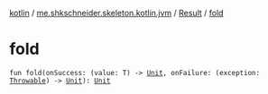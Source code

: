 [kotlin](../../index.md) / [me.shkschneider.skeleton.kotlin.jvm](../index.md) / [Result](index.md) / [fold](./fold.md)

# fold

`fun fold(onSuccess: (value: T) -> `[`Unit`](https://kotlinlang.org/api/latest/jvm/stdlib/kotlin/-unit/index.html)`, onFailure: (exception: `[`Throwable`](https://kotlinlang.org/api/latest/jvm/stdlib/kotlin/-throwable/index.html)`) -> `[`Unit`](https://kotlinlang.org/api/latest/jvm/stdlib/kotlin/-unit/index.html)`): `[`Unit`](https://kotlinlang.org/api/latest/jvm/stdlib/kotlin/-unit/index.html)